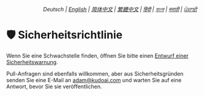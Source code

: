 <div align="right">
    <h6>
        <picture>
            <source type="image/svg+xml" media="(prefers-color-scheme: dark)" srcset="https://raw.githubusercontent.com/adamlui/js-utils/main/docs/images/earth-icon/white/icon32.svg">
            <img height=14 src="https://raw.githubusercontent.com/adamlui/js-utils/main/docs/images/earth-icon/black/icon32.svg">
        </picture>
        &nbsp;Deutsch |
        <a href="../SECURITY.md">English</a> |
        <a href="../zh-cn/SECURITY.md">简体中文</a> |
        <a href="../zh-tw/SECURITY.md">繁體中文</a> |
        <a href="../hi/SECURITY.md">हिंदी</a> |
        <a href="../bn/SECURITY.md">বাংলা</a> |
        <a href="../mr/SECURITY.md">मराठी</a> |
        <a href="../pa/SECURITY.md">ਪੰਜਾਬੀ</a>
    </h6>
</div>

# 🛡️ Sicherheitsrichtlinie

Wenn Sie eine Schwachstelle finden, öffnen Sie bitte einen [Entwurf einer Sicherheitswarnung](https://github.com/adamlui/minify.js/security/advisories/new).

Pull-Anfragen sind ebenfalls willkommen, aber aus Sicherheitsgründen senden Sie eine E-Mail an <adam@kudoai.com> und warten Sie auf eine Antwort, bevor Sie sie veröffentlichen.
